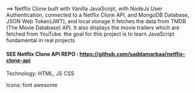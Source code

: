  ==> Netflix Clone built with Vanilla JavaScript, with NodeJs User Authentication, connected to a Netflix Clone API, and MongoDB Database, JSON Web Token(JWT), and local storage It fetches the data from TMDB (The Movie Database) API. It also displays the movie trailers which are fetched from YouTube.
the goal for this project is to learn JavaScript fundamental in real projects


#### SEE Netflix Clone API REPO :  https://github.com/saddamarbaa/netflix-clone-api

Technology: HTML, JS CSS

Icons: font awesome
